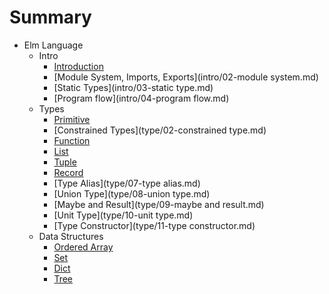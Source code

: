 # Summary

* Elm Language
  * Intro
     * [Introduction](intro/01-intro.md)
     * [Module System, Imports, Exports](intro/02-module system.md)
     * [Static Types](intro/03-static type.md)
     * [Program flow](intro/04-program flow.md)
  * Types
     * [Primitive](type/01-primitive.md)
     * [Constrained Types](type/02-constrained type.md)
     * [Function](type/03-function.md)
     * [List](type/04-list.md)
     * [Tuple](type/05-tuple.md)
     * [Record](type/06-record.md)
     * [Type Alias](type/07-type alias.md)
     * [Union Type](type/08-union type.md)
     * [Maybe and Result](type/09-maybe and result.md)
     * [Unit Type](type/10-unit type.md)
     * [Type Constructor](type/11-type constructor.md)
  * Data Structures
    * [Ordered Array](data-structure/01-array.md)
    * [Set](data-structure/02-set.md)
    * [Dict](data-structure/03-dict.md)
    * [Tree](data-structure/04-tree.md)
